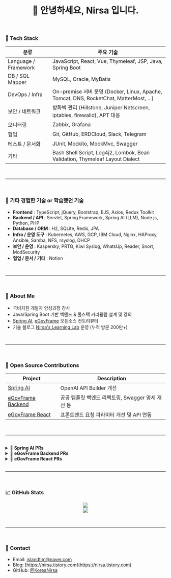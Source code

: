 <h1 align="center">👋 안녕하세요, Nirsa 입니다.</h1>
<br>

### 🔧 Tech Stack

| 분류 | 주요 기술 |
|------|-----------|
| Language / Framework | JavaScript, React, Vue, Thymeleaf, JSP, Java, Spring Boot |
| DB / SQL Mapper | MySQL, Oracle, MyBatis |
| DevOps / Infra | On-premise 서버 운영 (Docker, Linux, Apache, Tomcat, DNS, RocketChat, MatterMost, ...) |
| 보안 / 네트워크 | 방화벽 관리 (Hillstone, Juniper Netscreen, iptables, firewalld), APT 대응 |
| 모니터링 | Zabbix, Grafana |
| 협업 |  Git, GitHub, ERDCloud, Slack, Telegram |   
| 테스트 / 문서화 | JUnit, Mockito, MockMvc, Swagger
| 기타 |  Bash Shell Script, Log4j2, Lombok, Bean Validation, Thymeleaf Layout Dialect |

<br>

---

<br>

### 🧩 기타 경험한 기술 or 학습했던 기술

- **Frontend** : TypeScript, jQuery, Bootstrap, EJS, Axios, Redux Toolkit  
- **Backend / API** : Servlet, Spring Framework, Spring AI (LLM), Node.js, Python, PHP
- **Database / ORM** : H2, SQLite, Redis, JPA  
- **Infra / 운영 도구** : Kubernetes, AWS, GCP, IBM Cloud, Nginx, HAProxy, Ansible, Samba, NFS, rsyslog, DHCP  
- **보안 / 운영** : Kaspersky, PRTG, Kiwi Syslog, WhatsUp, Reader, Snort, ModSecurity 
- **협업 / 문서 / 기타** : Notion

<br>

---

<br>

### 📌 About Me

-  국비지원 개발자 양성과정 강사
-  Java/Spring Boot 기반 백엔드 & 풀스택 커리큘럼 설계 및 강의
-  [Spring AI](https://github.com/spring-projects/spring-ai), [eGovFrame](https://github.com/eGovFramework) 오픈소스 컨트리뷰터
-  기술 블로그 [Nirsa's Learning Lab](https://nirsa.tistory.com) 운영 (누적 방문 200만+)

<br>

---

<br>

### 🧩 Open Source Contributions

| Project | Description |
|---------|-------------|
| [Spring AI](https://github.com/spring-projects/spring-ai/pull/3654) | OpenAI API Builder 개선 |
| [eGovFrame Backend](https://github.com/Nirsa-Dev/egovframe-template-simple-backend) | 공공 템플릿 백엔드 리팩토링, Swagger 명세 개선 등 |
| [eGovFrame React](https://github.com/Nirsa-Dev/egovframe-template-simple-react) | 프론트엔드 요청 파라미터 개선 및 API 연동 |

<br>

---

<br>

<details>
<summary>📌 <strong>Spring AI PRs</strong></summary>

- [#3654](https://github.com/spring-projects/spring-ai/pull/3654) : (Refactor) `OpenAiApi.Builder#apiKey(String)` 메서드의 중복 null 체크 제거

</details>

<details>
<summary>📌 <strong>eGovFrame Backend PRs</strong></summary>

- [#72](https://github.com/eGovFramework/egovframe-template-simple-backend/pull/72) : pageIndex 파라미터 처리 누락 이슈 해결  
- [#73](https://github.com/eGovFramework/egovframe-template-simple-backend/pull/73) : 게시판 관리 컨트롤러 및 공통 유틸 개선  
- [#74](https://github.com/eGovFramework/egovframe-template-simple-backend/pull/74) : 요청/응답 구조 개선  
- [#78](https://github.com/eGovFramework/egovframe-template-simple-backend/pull/78) : 패키지 구조 개선 및 Controller 책임 분리  
- [#79](https://github.com/eGovFramework/egovframe-template-simple-backend/pull/79) : Swagger 명확화, 구조 개선 및 버그 수정  
- [#80](https://github.com/eGovFramework/egovframe-template-simple-backend/pull/80) : 게시글 삭제 기능 구조 변경  

</details>

<details>
<summary>📌 <strong>eGovFrame React PRs</strong></summary>

- [#67](https://github.com/eGovFramework/egovframe-template-simple-react/pull/67) : 어드민 공지사항 게시글 삭제 시 atchFileId 포함하여 API 호출하도록 수정

</details>

<br>

---

<br>

### 📈 GitHub Stats

<p align="center">
  <img src="https://github-readme-stats.vercel.app/api?username=KoreaNirsa&show_icons=true&theme=default"/>
  <br/>
  <img src="https://github-readme-stats.vercel.app/api/top-langs/?username=KoreaNirsa&layout=compact"/>
</p>

<br>

---

<br>

### 💬 Contact

-  Email: [islandtim@naver.com](islandtim@naver.com)
-  Blog: [https://nirsa.tistory.com](https://nirsa.tistory.com)
-  GitHub: [@KoreaNirsa](https://github.com/KoreaNirsa)
